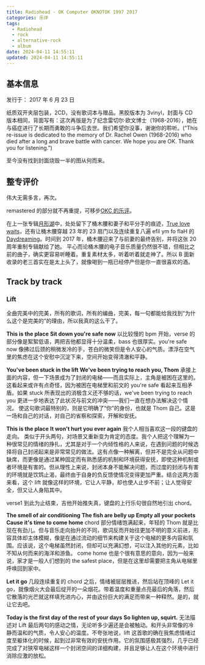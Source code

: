 ```yaml
---
title: Radiohead - OK Computer OKNOTOK 1997 2017
categories: 乐评
tags:
  - Radiohead
  - rock
  - alternative-rock
  - album
date: 2024-04-11 14:55:11
updated: 2024-04-11 14:55:11
---
```


## 基本信息

发行于：
2017 年 6 月 23 日

纸质双开夹层包装，2CD，没有歌词本与赠品。黑胶版本为 3vinyl，封面与 CD 版本相同，背面写有：这次再版是为了纪念雷切尔·欧文博士（1968-2016），她在与癌症进行了长期而勇敢的斗争后去世。我们希望你没事，谢谢你的聆听。(“This re-issue is dedicated to the memory of Dr. Rachel Owen (1968-2016) who died after a long and brave battle with cancer. We hope you are OK. Thank you for listening.”)

至今没有找到封面烧毁一半的图从何而来。

## 整专评价

伟大无需多言，再次。

remastered 的部分就不再重提，可移步[OKC 的乐评](./Radiohead%20-%20OK%20Computer)。

在上一张专辑[月形湖](Radiohead%20-%20A%20Moon%20Shaped%20Pool.md)中，处处留下了桶木腰和妻子和平分手的痕迹，[True love waits](Radiohead%20-%20A%20Moon%20Shaped%20Pool.md#True%20love%20waits)，还有让桶木腰穿越 23 年的 23 扇门以及连续重复八遍 ​efil ym fo flaH 的[Daydreaming](Radiohead%20-%20A%20Moon%20Shaped%20Pool.md#Daydreaming)。时间到 2017 年，桶木腰迎来了与前妻的最终告别，并将这张 20 周年重制专辑献给了她。
平心而论桶木腰的电子音乐质量仍然很不错，但相比之前的曲子，确实更容易听睡着。重复素材太多，听着听着就走神了。所以 B 面新收录的老三首实在是太上头了，就像喝到一瓶已经停产但是你一直很喜欢的酒。

## Track by track

### Lift

全曲完美中的完美，所有的歌词，所有的编曲，完美，每一句都能给我找到“为什么这个是完美的”的理由，所以我真的这么干了。

**This is the place**
**Sit down you're safe now**
以比较慢的 bpm 开始，verse 的部分像是絮絮低语，两把吉他都显得十分温柔，bass 也很厚实。you're safe now 像拂过后颈的稍微发冷的手，苍白的微笑但是令人安心的气质。漂浮在空气里的焦虑在这个安慰中沉淀下来，空间开始变得清澈和平静。

**You've been stuck in the lift**
**We've been trying to reach you, Thom**
承接上面的内容，但一下场景成为了封闭的电梯——而且实际上，主角是被困在这里的。这看起来或许有点奇怪，因为被困在电梯里和前文的 you're safe 看起来互相矛盾。如果 stuck 所表现出的消极含义还不够的话，we've been trying to reach you 更进一步地表达了此状况与前文的冲突——我们一直在想办法解决这个情况。
使这句歌词最特别的，则是它明确了“你”的身份，也就是 Thom 自己。这是一场和自己的对话，对自己的省察和探索，开解和安抚。

**This is the place**
**It won't hurt you ever again**
我个人相当喜欢这一段的键盘的走向。
类似于开头两句，对场景又重新变为肯定的态度。我个人把这个理解为一种很常见的情绪的挣扎，尤其是对于一个内倾性格的人来说，在遇到问题的时候选择将自己封闭起来是非常常见的做法。这有点像一种解离，但并不是完全从问题中缺席，而更像是通过某种固定而有熟悉感的机制和环境获得安抚，即使这种机制或者环境是有害的。但从理性上来说，封闭本身不能解决问题，而过度的封闭与有害的环境就是饮鸩止渴，最终由于自身的负反馈使情况变得更加严重。结合这两方面来看，这个 lift 就像这样的环境，它让人平静，却也使人止步不前；让人觉得安全，但又让人身陷其中。

verse1 到此为止结束，吉他开始推失真，键盘的上行乐句很自然地引出 chord。

**The smell of air conditioning**
**The fish are belly up**
**Empty all your pockets**
**Cause it's time to come home**
chord 部分情绪饱满起来，年轻的 Thom 就是比现在有劲儿。但与音乐走向抬升的不同，歌词反而开始往更加不明的意义前进，形容具体却主体模糊，像是在通过流动的细节来构建关于这个电梯的更多内容和氛围。应该说，这个电梯虽然封闭，但却可以充满幻想，可以注入其他的元素，比如不知从何而来的海洋和游鱼。
come home 也是个很有意思的意向，因为一般来说，家才是一般人们想到的 the safest place，但是在这里却需要把主角从电梯里呼唤回到家中。

**Let it go**
几段连续重复的 chord 之后，情绪被层层推进，然后站在顶峰的 Let it go，就像烟火大会最后绽开的一朵烟花。带着温度和重量点亮最后的角落，然后它散落的光芒就这样填充进内心，并由这份巨大的满足而带来一种释然。是的，就让它去吧。

**Today is the first day of the rest of your days**
**So lighten up, squirt.**
无法描述对 Lift 最后两句的感动之情，无论听多少遍还是会被触动。和开头非常像的冷静而温和的气质，令人安心的温度。不夸张地说，lift 这首歌的确在我焦虑情绪过度至躯体化的时候，起到过非常有效的安抚作用。它的氛围感极其强烈，几乎已经完成了对狭窄电梯这样一个封闭空间的详细构建，并且足够让人在这个环境中进行消除应激的放松。
